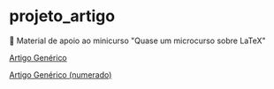 # projeto_artigo
🚀 Material de apoio ao minicurso "Quase um microcurso sobre LaTeX"

[Artigo Genérico](https://icaro-freire.github.io/projeto_artigo/main.pdf)

[Artigo Genérico (numerado)](https://icaro-freire.github.io/projeto_artigo/main_numerado.pdf)
